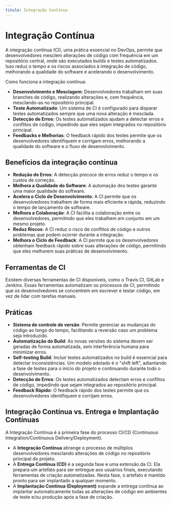 ```yaml
---
titulo: Integração Contínua
---
```


# Integração Contínua

A integração contínua (CI), uma prática essencial no DevOps, permite que desenvolvedores mesclem alterações de código com frequência em um repositório central, onde são executados builds e testes automatizados. Isso reduz o tempo e os riscos associados à integração de código, melhorando a qualidade do software e acelerando o desenvolvimento.

Como funciona a integração contínua:

- **Desenvolvimento e Mesclagem**: Desenvolvedores trabalham em suas branches de código, realizando alterações e, com frequência, mesclando-as no repositório principal.
- **Teste Automatizado**: Um sistema de CI é configurado para disparar testes automatizados sempre que uma nova alteração é mesclada.
- **Detecção de Erros**: Os testes automatizados ajudam a detectar erros e conflitos de código, impedindo que eles sejam integrados no repositório principal.
- **Feedbacks e Melhorias**: O feedback rápido dos testes permite que os desenvolvedores identifiquem e corrigam erros, melhorando a qualidade do software e o fluxo de desenvolvimento.

## Benefícios da integração contínua

- **Redução de Erros**: A detecção precoce de erros reduz o tempo e os custos de correção.
- **Melhora a Qualidade do Software**: A automação dos testes garante uma maior qualidade do software.
- **Acelera o Ciclo de Desenvolvimento**: A CI permite que os desenvolvedores trabalhem de forma mais eficiente e rápida, reduzindo o tempo de lançamento de software.
- **Melhora a Colaboração**: A CI facilita a colaboração entre os desenvolvedores, permitindo que eles trabalhem em conjunto em um mesmo projeto.
- **Reduz Riscos**: A CI reduz o risco de conflitos de código e outros problemas que podem ocorrer durante a integração.
- **Melhora o Ciclo de Feedback**: A CI permite que os desenvolvedores obtenham feedback rápido sobre suas alterações de código, permitindo que eles melhorem suas práticas de desenvolvimento.

## Ferramentas de CI

Existem diversas ferramentas de CI disponíveis, como o Travis CI, GitLab e Jenkins. Essas ferramentas automatizam os processos de CI, permitindo que os desenvolvedores se concentrem em escrever e testar código, em vez de lidar com tarefas manuais.

## Práticas

- **Sistema de controle de versão**: Permite gerenciar as mudanças do código ao longo do tempo, facilitando a reversão caso um problema seja introduzido.
- **Automatização do Build**: As novas versões do sistema devem ser geradas de forma automatizada, sem interferência humana para minimizar erros.
- **Self-testing Build**: Incluir testes automatizados no build é essencial para detectar inconsistências. Um modelo adotado é o "shift left", adiantando a fase de testes para o início do projeto e continuando durante todo o desenvolvimento.
- **Detecção de Erros**: Os testes automatizados detectam erros e conflitos de código, impedindo que sejam integrados ao repositório principal.
- **Feedback Rápido**: O feedback rápido dos testes permite que os desenvolvedores identifiquem e corrijam erros.

## Integração Contínua vs. Entrega e Implantação Contínuas

A Integração Contínua é a primeira fase do processo CI/CD (Continuous Integration/Continuous Delivery/Deployment).

- A **Integração Contínua** abrange o processo de múltiplos desenvolvedores mesclando alterações de código no repositório principal do projeto.
- A **Entrega Contínua (CD)** é a segunda fase e uma extensão da CI. Ela prepara um artefato para ser entregue aos usuários finais, executando ferramentas de criação automatizadas. Nesta fase, o artefato é mantido pronto para ser implantado a qualquer momento.
- A **Implantação Contínua (Deployment)** expande a entrega contínua ao implantar automaticamente todas as alterações de código em ambientes de teste e/ou produção após a fase de criação.
